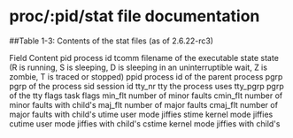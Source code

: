 # proc/:pid/stat file documentation

##Table 1-3: Contents of the stat files (as of 2.6.22-rc3)

Field          Content
  pid           process id
  tcomm         filename of the executable
  state         state (R is running, S is sleeping, D is sleeping in an
                uninterruptible wait, Z is zombie, T is traced or stopped)
  ppid          process id of the parent process
  pgrp          pgrp of the process
  sid           session id
  tty_nr        tty the process uses
  tty_pgrp      pgrp of the tty
  flags         task flags
  min_flt       number of minor faults
  cmin_flt      number of minor faults with child's
  maj_flt       number of major faults
  cmaj_flt      number of major faults with child's
  utime         user mode jiffies
  stime         kernel mode jiffies
  cutime        user mode jiffies with child's
  cstime        kernel mode jiffies with child's
